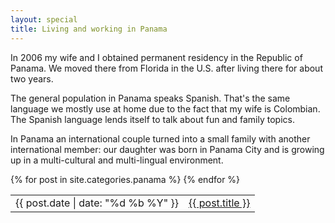 ```yaml
---
layout: special
title: Living and working in Panama
---
```

In 2006 my wife and I obtained permanent residency in the Republic of Panama. We moved there from Florida in the U.S. after living there for about two years.

The general population in Panama speaks Spanish. That's the same language we mostly use at home due to the fact that my wife is Colombian. The Spanish language lends itself to talk about fun and family topics.

In Panama an international couple turned into a small family with another international member: our daughter was born in Panama City and is growing up in a multi-cultural and multi-lingual environment.

<table>
{% for post in site.categories.panama %}
<tr>
	<td>{{ post.date | date: "%d %b %Y" }}</td>
	<td><a href="{{ post.url }}">{{ post.title }}</a></td>
</tr>
{% endfor %}
</table>
